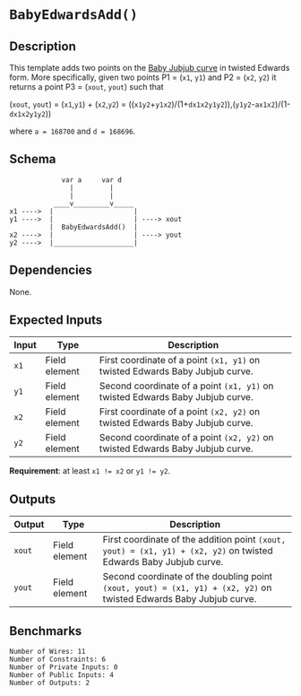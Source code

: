 # `BabyEdwardsAdd()`

## Description

This template adds two points on the [Baby Jubjub curve](https://github.com/ethereum/EIPs/pull/2494) in twisted Edwards form. More specifically, given two points P1 = (`x1`, `y1`) and P2 = (`x2`, `y2`) it returns a point P3 = (`xout`, `yout`)  such that

(`xout`, `yout`) =  (`x1`,`y1`) + (`x2`,`y2`) 
        = ((`x1y2`+`y1x2`)/(1+`dx1x2y1y2`)),(`y1y2`-`ax1x2`)/(1-`dx1x2y1y2`))

where `a = 168700` and `d = 168696`.

## Schema

```
             var a     var d
               |         |
               |         |
           ____v_________v_____     
x1 ---->  |                    |
y1 ---->  |                    | ----> xout
          |  BabyEdwardsAdd()  |
x2 ---->  |                    | ----> yout
y2 ---->  |____________________|     
```

## Dependencies

None.

## Expected Inputs

| Input         | Type           | Description         |                                            
| ------------- | -------------  | -------------       | 
| `x1`          | Field element  | First coordinate of a point `(x1, y1)` on twisted Edwards Baby Jubjub curve.  |
| `y1`          | Field element  | Second coordinate of a point `(x1, y1)` on twisted Edwards Baby Jubjub curve.  |
| `x2`          | Field element  | First coordinate of a point `(x2, y2)` on twisted Edwards Baby Jubjub curve.  |
| `y2`          | Field element  | Second coordinate of a point `(x2, y2)` on twisted Edwards Baby Jubjub curve.  |

**Requirement**: at least `x1 != x2` or `y1 != y2`.


## Outputs

| Output        | Type           | Description     |
| ------------- | -------------  | ----------      | 
| `xout`        | Field element  | First coordinate of the addition point `(xout, yout) = (x1, y1) + (x2, y2)` on twisted Edwards Baby Jubjub curve. |
| `yout`        | Field element  | Second coordinate of the doubling point `(xout, yout) = (x1, y1) + (x2, y2)` on twisted Edwards Baby Jubjub curve. |

## Benchmarks 

```
Number of Wires: 11
Number of Constraints: 6
Number of Private Inputs: 0
Number of Public Inputs: 4
Number of Outputs: 2
```